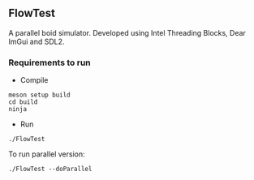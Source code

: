 ## FlowTest

A parallel boid simulator. Developed using Intel Threading Blocks, Dear ImGui and SDL2.

### Requirements to run
- Compile

```
meson setup build
cd build
ninja
```

- Run

```
./FlowTest
```

To run parallel version:

```
./FlowTest --doParallel
```
